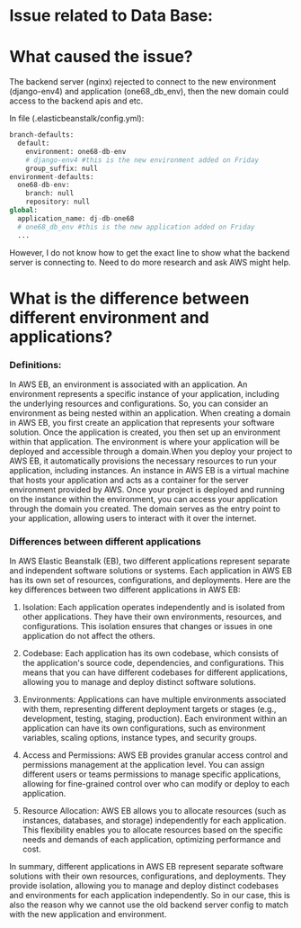 # Issue related to Data Base:

# What caused the issue? 

The backend server (nginx) rejected to connect to the new environment (django-env4) and application (one68_db_env), then the new domain could access to the backend apis and etc.

In file (.elasticbeanstalk/config.yml):
```Python
branch-defaults:
  default:
    environment: one68-db-env
    # django-env4 #this is the new environment added on Friday
    group_suffix: null
environment-defaults:
  one68-db-env:
    branch: null
    repository: null
global:
  application_name: dj-db-one68
  # one68_db_env #this is the new application added on Friday
  ...
```
However, I do not know how to get the exact line to show what the backend server is connecting to. Need to do more research and ask AWS might help. 

# What is the difference between different environment and applications? 

### Definitions:

In AWS EB, an environment is associated with an application. An environment represents a specific instance of your application, including the underlying resources and configurations. So, you can consider an environment as being nested within an application. When creating a domain in AWS EB, you first create an application that represents your software solution. Once the application is created, you then set up an environment within that application. The environment is where your application will be deployed and accessible through a domain.When you deploy your project to AWS EB, it automatically provisions the necessary resources to run your application, including instances. An instance in AWS EB is a virtual machine that hosts your application and acts as a container for the server environment provided by AWS. Once your project is deployed and running on the instance within the environment, you can access your application through the domain you created. The domain serves as the entry point to your application, allowing users to interact with it over the internet.

### Differences between different applications

In AWS Elastic Beanstalk (EB), two different applications represent separate and independent software solutions or systems. Each application in AWS EB has its own set of resources, configurations, and deployments. Here are the key differences between two different applications in AWS EB:

1. Isolation: Each application operates independently and is isolated from other applications. They have their own environments, resources, and configurations. This isolation ensures that changes or issues in one application do not affect the others.

2. Codebase: Each application has its own codebase, which consists of the application's source code, dependencies, and configurations. This means that you can have different codebases for different applications, allowing you to manage and deploy distinct software solutions.

3. Environments: Applications can have multiple environments associated with them, representing different deployment targets or stages (e.g., development, testing, staging, production). Each environment within an application can have its own configurations, such as environment variables, scaling options, instance types, and security groups.

4. Access and Permissions: AWS EB provides granular access control and permissions management at the application level. You can assign different users or teams permissions to manage specific applications, allowing for fine-grained control over who can modify or deploy to each application.

5. Resource Allocation: AWS EB allows you to allocate resources (such as instances, databases, and storage) independently for each application. This flexibility enables you to allocate resources based on the specific needs and demands of each application, optimizing performance and cost.

In summary, different applications in AWS EB represent separate software solutions with their own resources, configurations, and deployments. They provide isolation, allowing you to manage and deploy distinct codebases and environments for each application independently. So in our case, this is also the reason why we cannot use the old backend server config to match with the new application and environment.
